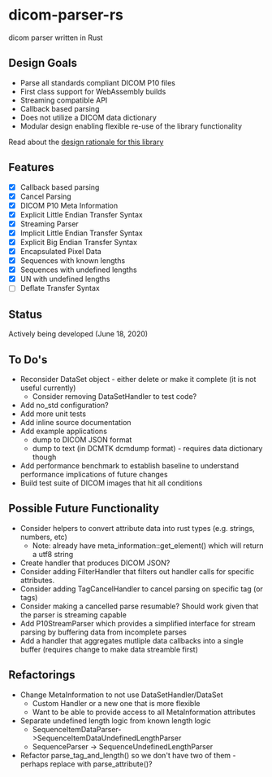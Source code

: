 # dicom-parser-rs
dicom parser written in Rust

## Design Goals

* Parse all standards compliant DICOM P10 files
* First class support for WebAssembly builds 
* Streaming compatible API
* Callback based parsing
* Does not utilize a DICOM data dictionary
* Modular design enabling flexible re-use of the library functionality

Read about the [design rationale for this library](DESIGN.md)

## Features

* [X] Callback based parsing
* [X] Cancel Parsing
* [X] DICOM P10 Meta Information
* [X] Explicit Little Endian Transfer Syntax
* [X] Streaming Parser
* [X] Implicit Little Endian Transfer Syntax
* [X] Explicit Big Endian Transfer Syntax
* [X] Encapsulated Pixel Data
* [X] Sequences with known lengths
* [X] Sequences with undefined lengths
* [X] UN with undefined lengths
* [ ] Deflate Transfer Syntax

## Status

Actively being developed (June 18, 2020)

## To Do's

* Reconsider DataSet object - either delete or make it complete (it is not useful currently)
  * Consider removing DataSetHandler to test code?
* Add no_std configuration?
* Add more unit tests
* Add inline source documentation
* Add example applications
  * dump to DICOM JSON format
  * dump to text (in DCMTK dcmdump format) - requires data dictionary though
* Add performance benchmark to establish baseline to understand performance implications of future changes
* Build test suite of DICOM images that hit all conditions

## Possible Future Functionality

* Consider helpers to convert attribute data into rust types (e.g. strings, numbers, etc)
  * Note: already have meta_information::get_element() which will return a utf8 string
* Create handler that produces DICOM JSON?
* Consider adding FilterHandler that filters out handler calls for specific attributes.  
* Consider adding TagCancelHandler to cancel parsing on specific tag (or tags)
* Consider making a cancelled parse resumable?  Should work given that the parser is streaming capable
* Add P10StreamParser which provides a simplified interface for stream parsing by buffering data from
  incomplete parses
* Add a handler that aggregates mutliple data callbacks into a single buffer (requires change to make data streamble first)

## Refactorings

* Change MetaInformation to not use DataSetHandler/DataSet
  * Custom Handler or a new one that is more flexible
  * Want to be able to provide access to all MetaInformation attributes
* Separate undefined length logic from known length logic
  * SequenceItemDataParser->SequenceItemDataUndefinedLengthParser
  * SequenceParser -> SequenceUndefinedLengthParser 
* Refactor parse_tag_and_length() so we don't have two of them - perhaps replace with parse_attribute()?
